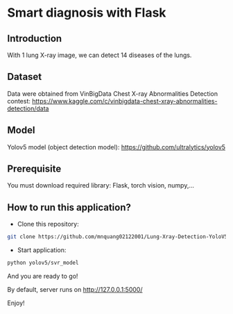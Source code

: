 # Smart diagnosis with Flask

## Introduction

With 1 lung X-ray image, we can detect 14 diseases of the lungs.

## Dataset

Data were obtained from VinBigData Chest X-ray Abnormalities Detection contest: https://www.kaggle.com/c/vinbigdata-chest-xray-abnormalities-detection/data

## Model

Yolov5 model (object detection model): https://github.com/ultralytics/yolov5

## Prerequisite

You must download required library: Flask, torch vision, numpy,...

## How to run this application?

- Clone this repository:

```bash
git clone https://github.com/mnquang02122001/Lung-Xray-Detection-YoloV5
```

- Start application:

```bash
python yolov5/svr_model
```

And you are ready to go!

By default, server runs on http://127.0.0.1:5000/

Enjoy!
